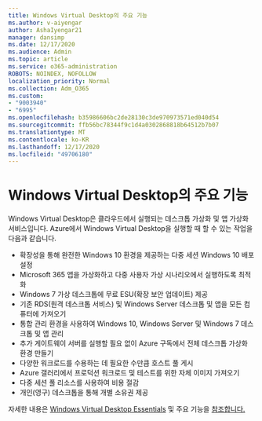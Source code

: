 ```yaml
---
title: Windows Virtual Desktop의 주요 기능
ms.author: v-aiyengar
author: AshaIyengar21
manager: dansimp
ms.date: 12/17/2020
ms.audience: Admin
ms.topic: article
ms.service: o365-administration
ROBOTS: NOINDEX, NOFOLLOW
localization_priority: Normal
ms.collection: Adm_O365
ms.custom:
- "9003940"
- "6995"
ms.openlocfilehash: b35986606bc2de28130c3de970973571ed040d54
ms.sourcegitcommit: ffb56bc78344f9c1d4a0302868818b64512b7b07
ms.translationtype: MT
ms.contentlocale: ko-KR
ms.lasthandoff: 12/17/2020
ms.locfileid: "49706180"
---
```

# <a name="key-capabilities-of-windows-virtual-desktop"></a>Windows Virtual Desktop의 주요 기능

Windows Virtual Desktop은 클라우드에서 실행되는 데스크톱 가상화 및 앱 가상화 서비스입니다. Azure에서 Windows Virtual Desktop을 실행할 때 할 수 있는 작업을 다음과 같습니다.

- 확장성을 통해 완전한 Windows 10 환경을 제공하는 다중 세션 Windows 10 배포 설정
- Microsoft 365 앱을 가상화하고 다중 사용자 가상 시나리오에서 실행하도록 최적화
- Windows 7 가상 데스크톱에 무료 ESU(확장 보안 업데이트) 제공
- 기존 RDS(원격 데스크톱 서비스) 및 Windows Server 데스크톱 및 앱을 모든 컴퓨터에 가져오기
- 통합 관리 환경을 사용하여 Windows 10, Windows Server 및 Windows 7 데스크톱 및 앱 관리
- 추가 게이트웨이 서버를 실행할 필요 없이 Azure 구독에서 전체 데스크톱 가상화 환경 만들기
- 다양한 워크로드를 수용하는 데 필요한 수만큼 호스트 풀 게시
- Azure 갤러리에서 프로덕션 워크로드 및 테스트를 위한 자체 이미지 가져오기
- 다중 세션 풀 리소스를 사용하여 비용 절감
- 개인(영구) 데스크톱을 통해 개별 소유권 제공

자세한 내용은 [Windows Virtual Desktop Essentials](https://go.microsoft.com/fwlink/?linkid=2127033) 및 주요 기능을 [참조합니다.](https://go.microsoft.com/fwlink/?linkid=2127033)

